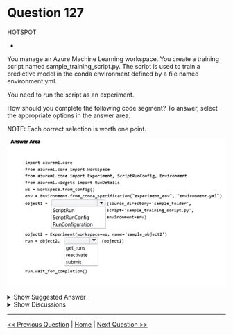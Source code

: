 # Question 127

HOTSPOT

-

You manage an Azure Machine Learning workspace. You create a training script named sample_training_script.py. The script is used to train a predictive model in the conda environment defined by a file named environment.yml.

You need to run the script as an experiment.

How should you complete the following code segment? To answer, select the appropriate options in the answer area.

NOTE: Each correct selection is worth one point.

![Question Image](images/q127_q_image452.png)

<details>
  <summary>Show Suggested Answer</summary>

  <img src="images/q127_ans_0_image453.png" alt="Answer Image"><br>

</details>

<details>
  <summary>Show Discussions</summary>

<blockquote><p><strong>orionduo</strong> <code>(Thu 29 Aug 2024 06:11)</code> - <em>Upvotes: 2</em></p><p>from azureml.core import ScriptRunConfig, Experiment

   # create or load an experiment
   experiment = Experiment(workspace, &#x27;MyExperiment&#x27;)
   # create or retrieve a compute target
   cluster = workspace.compute_targets[&#x27;MyCluster&#x27;]
   # create or retrieve an environment
   env = Environment.get(ws, name=&#x27;MyEnvironment&#x27;)
   # configure and submit your training run
   config = ScriptRunConfig(source_directory=&#x27;.&#x27;,
                            script=&#x27;train.py&#x27;,
                            arguments=[&#x27;--arg1&#x27;, arg1_val, &#x27;--arg2&#x27;, arg2_val],
                            compute_target=cluster,
                            environment=env)
   script_run = experiment.submit(config)</p></blockquote>
<blockquote><p><strong>Ahmed_Gehad</strong> <code>(Tue 23 Jul 2024 18:16)</code> - <em>Upvotes: 2</em></p><p>I think we shall use mlflow now for experiments.</p></blockquote>
<blockquote><p><strong>chaymat</strong> <code>(Tue 16 Apr 2024 12:52)</code> - <em>Upvotes: 3</em></p><p>correct</p></blockquote>

</details>

---

[<< Previous Question](question_126.md) | [Home](/index.md) | [Next Question >>](question_128.md)
